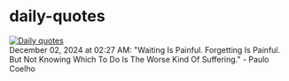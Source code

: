 # daily-quotes
[![Daily quotes](https://github.com/ceepu8/daily-quotes/actions/workflows/daily-quote.yml/badge.svg)](https://github.com/ceepu8/daily-quotes/actions/workflows/daily-quote.yml)<br/>
December 02, 2024 at 02:27 AM: "Waiting Is Painful. Forgetting Is Painful. But Not Knowing Which To Do Is The Worse Kind Of Suffering." - Paulo Coelho
